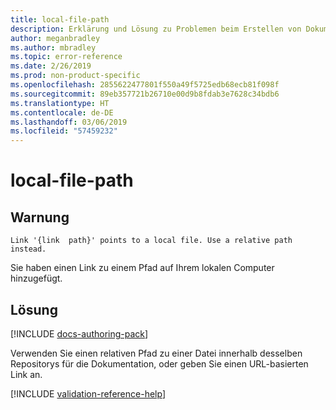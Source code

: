 ```yaml
---
title: local-file-path
description: Erklärung und Lösung zu Problemen beim Erstellen von Dokumentationsartikeln – local-file-path
author: meganbradley
ms.author: mbradley
ms.topic: error-reference
ms.date: 2/26/2019
ms.prod: non-product-specific
ms.openlocfilehash: 2855622477801f550a49f5725edb68ecb81f098f
ms.sourcegitcommit: 89eb357721b26710e00d9b8fdab3e7628c34bdb6
ms.translationtype: HT
ms.contentlocale: de-DE
ms.lasthandoff: 03/06/2019
ms.locfileid: "57459232"
---
```

# <a name="local-file-path"></a>local-file-path

## <a name="warning"></a>Warnung

`Link '{link  path}' points to a local file. Use a relative path instead.`

Sie haben einen Link zu einem Pfad auf Ihrem lokalen Computer hinzugefügt.

## <a name="resolution"></a>Lösung

[!INCLUDE [docs-authoring-pack](includes/docs-authoring-pack.md)]

Verwenden Sie einen relativen Pfad zu einer Datei innerhalb desselben Repositorys für die Dokumentation, oder geben Sie einen URL-basierten Link an.

<!--make sure to add this file to your includes folder and verify the path-->
[!INCLUDE [validation-reference-help](includes/validation-reference-help.md)]
